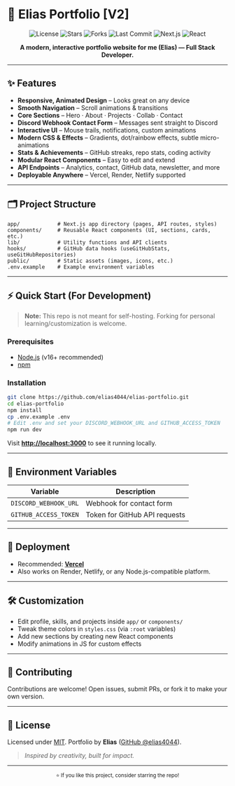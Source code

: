 # 🚀 Elias Portfolio [V2]

<p align="center">
  <img src="https://img.shields.io/github/license/elias4044/elias-portfolio" alt="License">
  <img src="https://img.shields.io/github/stars/elias4044/elias-portfolio?style=social" alt="Stars">
  <img src="https://img.shields.io/github/forks/elias4044/elias-portfolio?style=social" alt="Forks">
  <img src="https://img.shields.io/github/last-commit/elias4044/elias-portfolio" alt="Last Commit">
  <img src="https://img.shields.io/badge/Next.js-15-black?logo=nextdotjs" alt="Next.js">
  <img src="https://img.shields.io/badge/React-18-61DAFB?logo=react&logoColor=white" alt="React">
</p>

<p align="center">
  <strong>A modern, interactive portfolio website for me (Elias) — Full Stack Developer.</strong>
</p>

---

## ✨ Features

- **Responsive, Animated Design** – Looks great on any device
- **Smooth Navigation** – Scroll animations & transitions
- **Core Sections** – Hero · About · Projects · Collab · Contact
- **Discord Webhook Contact Form** – Messages sent straight to Discord
- **Interactive UI** – Mouse trails, notifications, custom animations
- **Modern CSS & Effects** – Gradients, dot/rainbow effects, subtle micro-animations
- **Stats & Achievements** – GitHub streaks, repo stats, coding activity
- **Modular React Components** – Easy to edit and extend
- **API Endpoints** – Analytics, contact, GitHub data, newsletter, and more
- **Deployable Anywhere** – Vercel, Render, Netlify supported

---

## 🗂️ Project Structure

```text
app/            # Next.js app directory (pages, API routes, styles)
components/     # Reusable React components (UI, sections, cards, etc.)
lib/            # Utility functions and API clients
hooks/          # GitHub data hooks (useGitHubStats, useGitHubRepositories)
public/         # Static assets (images, icons, etc.)
.env.example    # Example environment variables
````

---

## ⚡ Quick Start (For Development)

> **Note:** This repo is not meant for self-hosting. Forking for personal learning/customization is welcome.

### Prerequisites

* [Node.js](https://nodejs.org/) (v16+ recommended)
* [npm](https://www.npmjs.com/)

### Installation

```bash
git clone https://github.com/elias4044/elias-portfolio.git
cd elias-portfolio
npm install
cp .env.example .env
# Edit .env and set your DISCORD_WEBHOOK_URL and GITHUB_ACCESS_TOKEN
npm run dev
```

Visit **[http://localhost:3000](http://localhost:3000)** to see it running locally.

---

## 🔧 Environment Variables

| Variable              | Description                   |
| --------------------- | ----------------------------- |
| `DISCORD_WEBHOOK_URL` | Webhook for contact form      |
| `GITHUB_ACCESS_TOKEN` | Token for GitHub API requests |

---

## 🚢 Deployment

* Recommended: **[Vercel](https://vercel.com/)**
* Also works on Render, Netlify, or any Node.js-compatible platform.

---

## 🛠️ Customization

* Edit profile, skills, and projects inside `app/` or `components/`
* Tweak theme colors in `styles.css` (via `:root` variables)
* Add new sections by creating new React components
* Modify animations in JS for custom effects

---

## 🤝 Contributing

Contributions are welcome!
Open issues, submit PRs, or fork it to make your own version.

---

## 📄 License

Licensed under [MIT](LICENSE).
Portfolio by **Elias** ([GitHub @elias4044](https://github.com/elias4044)).

> *Inspired by creativity, built for impact.*

---

<p align="center">
  <sub>⭐ If you like this project, consider starring the repo!</sub>
</p>